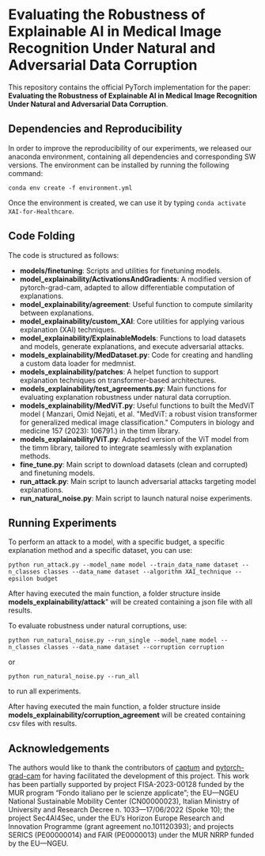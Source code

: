 # Evaluating the Robustness of Explainable AI in Medical Image Recognition Under Natural and Adversarial Data Corruption

This repository contains the official PyTorch implementation for the paper: **Evaluating the Robustness of Explainable AI in Medical Image Recognition Under Natural and Adversarial Data Corruption**. 


## Dependencies and Reproducibility

In order to improve the reproducibility of our experiments, we released our anaconda environment, containing all dependencies and corresponding SW versions. 
The environment can be installed by running the following command: 

```shell
conda env create -f environment.yml
```
Once the environment is created, we can use it by typing `conda activate XAI-for-Healthcare`.

## Code Folding

The code is structured as follows: 


- **models/finetuning**: Scripts and utilities for finetuning models.
- **model_explainability/ActivationsAndGradients**: A modified version of pytorch-grad-cam, adapted to allow differentiable computation of explanations.
- **model_explainability/agreement**: Useful function to compute similarity between explanations.
- **model_explainability/custom_XAI**: Core utilities for applying various explanation (XAI) techniques.
- **model_explainability/ExplainableModels**: Functions to load datasets and models, generate explanations, and execute adversarial attacks.
- **models_explainability/MedDataset.py**: Code for creating and handling a custom data loader for medmnist.
- **models_explainability/patches**: A helpet function to support explanation techniques on transformer-based architectures.
- **models_explainability/test_agreements.py**: Main functions for evaluating explanation robustness under natural data corruption.
- **models_explainability/MedViT.py**: Useful functions to built the MedViT model ( Manzari, Omid Nejati, et al. "MedViT: a robust vision transformer for generalized medical image classification." Computers in biology and medicine 157 (2023): 106791.) in the timm library. 
- **models_explainability/ViT.py**: Adapted version of the ViT model from the timm library, tailored to integrate seamlessly with explanation methods.
- **fine_tune.py**: Main script to download datasets (clean and corrupted) and finetuning models.
- **run_attack.py**: Main script to launch adversarial attacks targeting model explanations.
- **run_natural_noise.py**: Main script to launch natural noise experiments.


## Running Experiments 
To perform an attack to a model, with a specific budget, a specific explanation method and a specific dataset, you can use:

```shell
python run_attack.py --model_name model --train_data_name dataset --n_classes classes --data_name dataset --algorithm XAI_technique --epsilon budget
```
After having executed the main function, a folder structure inside **models_explainability/attack**" will be created containing
a json file with all results.

To evaluate robustness under natural corruptions, use:

```shell
python run_natural_noise.py --run_single --model_name model --n_classes classes --data_name dataset --corruption corruption
```

or

```shell
python run_natural_noise.py --run_all
```

to run all experiments.

After having executed the main function, a folder structure inside **models_explainability/corruption_agreement** will be created containing csv files with results.


## Acknowledgements
 The authors would like to thank the contributors of [captum](https://github.com/pytorch/captum) and [pytorch-grad-cam](https://github.com/jacobgil/pytorch-grad-cam) for having facilitated the development of this project.
This work has been partially supported by project FISA-2023-00128 funded by the MUR program “Fondo italiano per le scienze applicate”; the EU—NGEU National Sustainable Mobility Center (CN00000023), Italian Ministry of University and Research Decree n. 1033—17/06/2022 (Spoke 10); the project Sec4AI4Sec, under the EU’s Horizon Europe Research and Innovation Programme (grant agreement no.101120393); and projects SERICS (PE00000014) and FAIR (PE0000013) under the MUR NRRP funded by the EU—NGEU.

<!--img <src="git_images/sec4AI4sec.png" alt="sec4ai4sec" style="width:70px;"/> &nbsp;&nbsp; 
<img src="git_images/elsa.png" alt="elsa" style="width:70px;"/> &nbsp;&nbsp; 
<img src="git_images/FundedbyEU.png" alt="europe" style="width:240px;" />-->